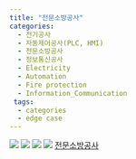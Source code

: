 ```yaml
---
title: "전문소방공사"
categories:
  - 전기공사
  - 자동제어공사(PLC, HMI)
  - 전문소방공사
  - 정보통신공사
  - Electricity
  - Automation
  - Fire protection
  - Information_Communication
 tags:
  - categories
  - edge case
---
```

<img src="https://seastory.github.io/YYtech/assets/images/C_00.jpg">
<img src="https://seastory.github.io/YYtech/assets/images/C_01.jpg">
<img src="https://seastory.github.io/YYtech/assets/images/C_02.jpg">
<img src="https://seastory.github.io/YYtech/assets/images/C_03.jpg">

<body>
<a href="https://blog.naver.com/PostList.nhn?blogId=seastory9&from=postList&categoryNo=195"> 전문소방공사
   </body>
